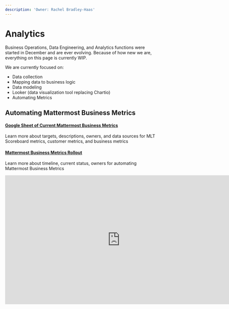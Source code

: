 ```yaml
---
description: 'Owner: Rachel Bradley-Haas'
---
```


# Analytics

Business Operations, Data Engineering, and Analytics functions were started in December and are ever evolving. Because of how new we are, everything on this page is currently WIP.

We are currently focused on:

* Data collection
* Mapping data to business logic
* Data modeling
* Looker \(data visualization tool replacing Chartio\)
* Automating Metrics

## Automating Mattermost Business Metrics

#### [Google Sheet of Current Mattermost Business Metrics](https://docs.google.com/spreadsheets/d/1_AuT_ZwKRK-_BEUgmDoHkuIZQEnuzyb6sNpnUQkWOOQ/edit#gid=0)

Learn more about targets, descriptions, owners, and data sources for MLT Scoreboard metrics, customer metrics, and business metrics

#### [Mattermost Business Metrics Rollout](https://docs.google.com/spreadsheets/d/1GRB6hr_eSSVcFFAQkimZ6VE0EtobkPq6iKl027G9Mig/edit#gid=944422320)

Learn more about timeline, current status, owners for automating Mattermost Business Metrics



<iframe width="750" height="422" src="https://www.youtube.com/embed/_HjToekoEMk" frameborder="0" allow="accelerometer; autoplay; encrypted-media; gyroscope; picture-in-picture" allowfullscreen></iframe>
